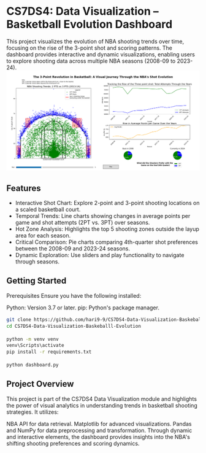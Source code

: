# CS7DS4: Data Visualization – Basketball Evolution Dashboard
This project visualizes the evolution of NBA shooting trends over time, focusing on the rise of the 3-point shot and scoring patterns. The dashboard provides interactive and dynamic visualizations, enabling users to explore shooting data across multiple NBA seasons (2008-09 to 2023-24).
![Alt Text](sample.png)
## Features
 - Interactive Shot Chart: Explore 2-point and 3-point shooting locations on a scaled basketball court.
 - Temporal Trends: Line charts showing changes in average points per game and shot attempts (2PT vs. 3PT) over seasons.
 - Hot Zone Analysis: Highlights the top 5 shooting zones outside the layup area for each season.
 - Critical Comparison: Pie charts comparing 4th-quarter shot preferences between the 2008-09 and 2023-24 seasons.
 - Dynamic Exploration: Use sliders and play functionality to navigate through seasons.

## Getting Started
Prerequisites
Ensure you have the following installed:

Python: Version 3.7 or later.
pip: Python's package manager.
```bash
git clone https://github.com/hari9-9/CS7DS4-Data-Visualization-Baskeballl-Evolution.git
cd CS7DS4-Data-Visualization-Baskeballl-Evolution

python -m venv venv
venv\Scripts\activate
pip install -r requirements.txt

python dashboard.py
```


## Project Overview
This project is part of the CS7DS4 Data Visualization module and highlights the power of visual analytics in understanding trends in basketball shooting strategies. It utilizes:

NBA API for data retrieval.
Matplotlib for advanced visualizations.
Pandas and NumPy for data preprocessing and transformation.
Through dynamic and interactive elements, the dashboard provides insights into the NBA's shifting shooting preferences and scoring dynamics.